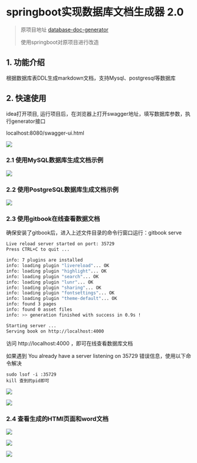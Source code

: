 # springboot实现数据库文档生成器 2.0

> 原项目地址 [database-doc-generator](https://github.com/enilu/database-doc-generator)
>
> 使用springboot对原项目进行改造

## 1. 功能介绍

根据数据库表DDL生成markdown文档，支持Mysql、postgresql等数据库

## 2. 快速使用

idea打开项目, 运行项目后，在浏览器上打开swagger地址，填写数据库参数，执行generator接口

localhost:8080/swagger-ui.html

![](https://raw.githubusercontent.com/gaohanghang/images/master/img20190623172830.png)

### 2.1 使用MySQL数据库生成文档示例

![](https://raw.githubusercontent.com/gaohanghang/images/master/img20190615022129.png)

### 2.2 使用PostgreSQL数据库生成文档示例


![](https://raw.githubusercontent.com/gaohanghang/images/master/img20190615022203.png)

### 2.3 使用gitbook在线查看数据文档

确保安装了gitbook后，进入上述文件目录的命令行窗口运行：gitbook serve

```bash
Live reload server started on port: 35729
Press CTRL+C to quit ...

info: 7 plugins are installed 
info: loading plugin "livereload"... OK 
info: loading plugin "highlight"... OK 
info: loading plugin "search"... OK 
info: loading plugin "lunr"... OK 
info: loading plugin "sharing"... OK 
info: loading plugin "fontsettings"... OK 
info: loading plugin "theme-default"... OK 
info: found 3 pages 
info: found 0 asset files 
info: >> generation finished with success in 0.9s ! 

Starting server ...
Serving book on http://localhost:4000
```

访问 http://localhost:4000 ，即可在线查看数据库文档

如果遇到 You already have a server listening on 35729 错误信息，使用以下命令解决

```
sudo lsof -i :35729
kill 查到的pid即可
```

![](https://raw.githubusercontent.com/gaohanghang/images/master/img20190607200945.png)

![](https://raw.githubusercontent.com/gaohanghang/images/master/img20190615023510.png)

### 2.4 查看生成的HTMl页面和word文档

![](https://raw.githubusercontent.com/gaohanghang/images/master/img20190623173459.png)

![](https://raw.githubusercontent.com/gaohanghang/images/master/img20190623173352.png)

![](https://raw.githubusercontent.com/gaohanghang/images/master/img20190623173420.png)
